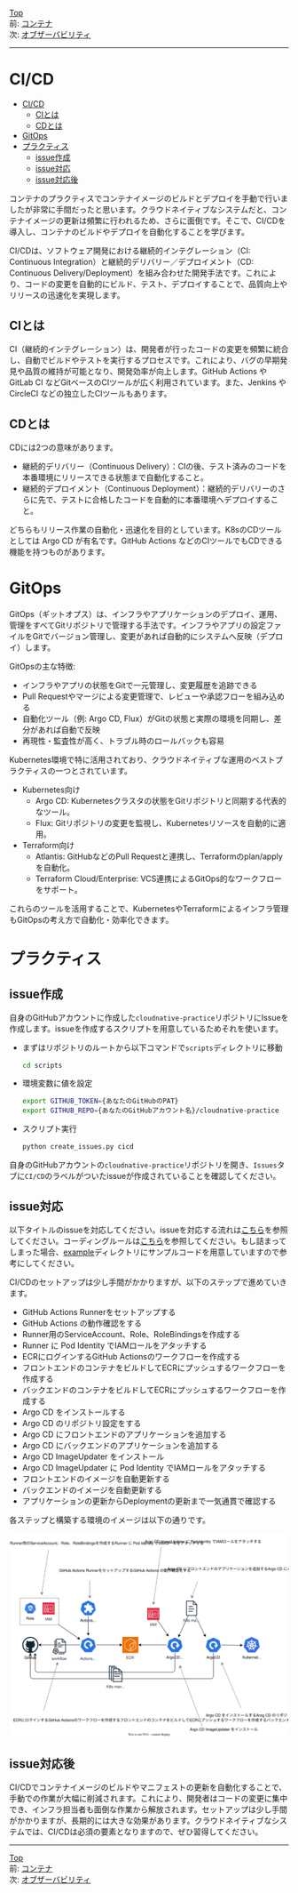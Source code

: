 [Top](../README.md)  
前: [コンテナ](./container.md)  
次: [オブザーバビリティ](./observability.md)  

---

# CI/CD

- [CI/CD](#cicd)
  - [CIとは](#ciとは)
  - [CDとは](#cdとは)
- [GitOps](#gitops)
- [プラクティス](#プラクティス)
  - [issue作成](#issue作成)
  - [issue対応](#issue対応)
  - [issue対応後](#issue対応後)

コンテナのプラクティスでコンテナイメージのビルドとデプロイを手動で行いましたが非常に手間だったと思います。クラウドネイティブなシステムだと、コンテナイメージの更新は頻繁に行われるため、さらに面倒です。そこで、CI/CDを導入し、コンテナのビルドやデプロイを自動化することを学びます。

CI/CDは、ソフトウェア開発における継続的インテグレーション（CI: Continuous Integration）と継続的デリバリー／デプロイメント（CD: Continuous Delivery/Deployment）を組み合わせた開発手法です。これにより、コードの変更を自動的にビルド、テスト、デプロイすることで、品質向上やリリースの迅速化を実現します。

## CIとは

CI（継続的インテグレーション）は、開発者が行ったコードの変更を頻繁に統合し、自動でビルドやテストを実行するプロセスです。これにより、バグの早期発見や品質の維持が可能となり、開発効率が向上します。GitHub Actions や GitLab CI などGitベースのCIツールが広く利用されています。また、Jenkins や CircleCI などの独立したCIツールもあります。

## CDとは

CDには2つの意味があります。
- 継続的デリバリー（Continuous Delivery）：CIの後、テスト済みのコードを本番環境にリリースできる状態まで自動化すること。
- 継続的デプロイメント（Continuous Deployment）：継続的デリバリーのさらに先で、テストに合格したコードを自動的に本番環境へデプロイすること。

どちらもリリース作業の自動化・迅速化を目的としています。K8sのCDツールとしては Argo CD が有名です。GitHub Actions などのCIツールでもCDできる機能を持つものがあります。

# GitOps

GitOps（ギットオプス）は、インフラやアプリケーションのデプロイ、運用、管理をすべてGitリポジトリで管理する手法です。インフラやアプリの設定ファイルをGitでバージョン管理し、変更があれば自動的にシステムへ反映（デプロイ）します。

GitOpsの主な特徴:
- インフラやアプリの状態をGitで一元管理し、変更履歴を追跡できる
- Pull Requestやマージによる変更管理で、レビューや承認フローを組み込める
- 自動化ツール（例: Argo CD, Flux）がGitの状態と実際の環境を同期し、差分があれば自動で反映
- 再現性・監査性が高く、トラブル時のロールバックも容易

Kubernetes環境で特に活用されており、クラウドネイティブな運用のベストプラクティスの一つとされています。

- Kubernetes向け
  - Argo CD: Kubernetesクラスタの状態をGitリポジトリと同期する代表的なツール。
  - Flux: Gitリポジトリの変更を監視し、Kubernetesリソースを自動的に適用。
- Terraform向け
  - Atlantis: GitHubなどのPull Requestと連携し、Terraformのplan/applyを自動化。
  - Terraform Cloud/Enterprise: VCS連携によるGitOps的なワークフローをサポート。

これらのツールを活用することで、KubernetesやTerraformによるインフラ管理もGitOpsの考え方で自動化・効率化できます。

# プラクティス

## issue作成

自身のGitHubアカウントに作成した`cloudnative-practice`リポジトリにIssueを作成します。issueを作成するスクリプトを用意しているためそれを使います。

- まずはリポジトリのルートから以下コマンドで`scripts`ディレクトリに移動

  ``` sh
  cd scripts
  ```

- 環境変数に値を設定

  ``` sh
  export GITHUB_TOKEN={あなたのGitHubのPAT}
  export GITHUB_REPO={あなたのGitHubアカウント名}/cloudnative-practice
  ```

- スクリプト実行

  ``` sh
  python create_issues.py cicd
  ```

自身のGitHubアカウントの`cloudnative-practice`リポジトリを開き、`Issues`タブに`CI/CD`のラベルがついたissueが作成されていることを確認してください。

## issue対応

以下タイトルのissueを対応してください。issueを対応する流れは[こちら](./practice-flow.md)を参照してください。コーディングルールは[こちら](./coderule.md)を参照してください。もし詰まってしまった場合、[example](../example)ディレクトリにサンプルコードを用意していますので参考にしてください。

CI/CDのセットアップは少し手間がかかりますが、以下のステップで進めていきます。

- GitHub Actions Runnerをセットアップする
- GitHub Actions の動作確認をする
- Runner用のServiceAccount、Role、RoleBindingsを作成する
- Runner に Pod Identity でIAMロールをアタッチする
- ECRにログインするGitHub Actionsのワークフローを作成する
- フロントエンドのコンテナをビルドしてECRにプッシュするワークフローを作成する
- バックエンドのコンテナをビルドしてECRにプッシュするワークフローを作成する
- Argo CD をインストールする
- Argo CD のリポジトリ設定をする
- Argo CD にフロントエンドのアプリケーションを追加する
- Argo CD にバックエンドのアプリケーションを追加する
- Argo CD ImageUpdater をインストール
- Argo CD ImageUpdater に Pod Identity でIAMロールをアタッチする
- フロントエンドのイメージを自動更新する
- バックエンドのイメージを自動更新する
- アプリケーションの更新からDeploymentの更新まで一気通貫で確認する

各ステップと構築する環境のイメージは以下の通りです。

![CI/CD](./images/cicd.drawio.svg)

## issue対応後

CI/CDでコンテナイメージのビルドやマニフェストの更新を自動化することで、手動での作業が大幅に削減されます。これにより、開発者はコードの変更に集中でき、インフラ担当者も面倒な作業から解放されます。セットアップは少し手間がかかりますが、長期的には大きな効果があります。クラウドネイティブなシステムでは、CI/CDは必須の要素となりますので、ぜひ習得してください。

---

[Top](../README.md)  
前: [コンテナ](./container.md)  
次: [オブザーバビリティ](./observability.md)  
